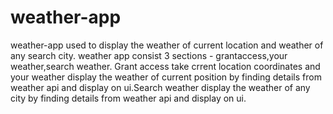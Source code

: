 # weather-app
weather-app used to display the weather of current location and weather of any search city.
weather app consist 3 sections - grantaccess,your weather,search weather.
Grant access take crrent location coordinates and your weather display the weather of current position  by finding details from weather api and display on ui.Search weather display the weather of any city by finding details from weather api and display on ui.
